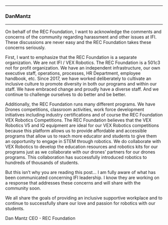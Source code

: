 <hr>

### DanMantz
<hr>
On behalf of the REC Foundation, I want to acknowledge the comments and concerns of the community regarding harassment and other issues at IFI. These discussions are never easy and the REC Foundation takes these concerns seriously.

First, I want to emphasize that the REC Foundation is a separate organization. We are not IFI / VEX Robotics. The REC Foundation is a 501c3 not for profit organization. We have an independent infrastructure, our own executive staff, operations, processes, HR Department, employee handbook, etc. Since 2017, we have worked deliberately to cultivate an inclusive culture to promote diversity in both our programs and within our staff. We have embraced change and proudly have a diverse staff. And we continue to challenge ourselves to do better and be better.

Additionally, the REC Foundation runs many different programs. We have Drones competitions, classroom activities, work force development initiatives including industry certifications and of course the REC Foundation VEX Robotics Competitions. The REC Foundation believes that the VEX Robotics V5 and IQ equipment are ideal for our VEX Robotics competitions because this platform allows us to provide affordable and accessible programs that allow us to reach more educator and students to give them an opportunity to engage in STEM through robotics. We do collaborate with VEX Robotics to develop the education resources and robotics kits for our programs just as we collaborate with our drones’ partners for our drones programs. This collaboration has successfully introduced robotics to hundreds of thousands of students.

But this isn’t why you are reading this post… I am fully aware of what has been communicated concerning IFI leadership. I know they are working on a response that addresses these concerns and will share with the community soon.

We all share the goals of providing an inclusive supportive workplace and to continue to successfully share our love and passion for robotics with our students.

Dan Mantz
CEO - REC Foundation
